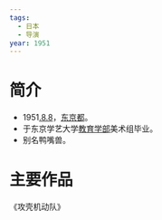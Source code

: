 ```yaml
---
tags:
  - 日本
  - 导演
year: 1951
---
```

# 简介

- 1951[.8.8](2024-08-08.md)，[东京都](东京都.md)。
- 于东京学艺大学[教育学部](教育学部.md)美术组毕业。
- 别名鸭嘴兽。
# 主要作品

《攻壳机动队》